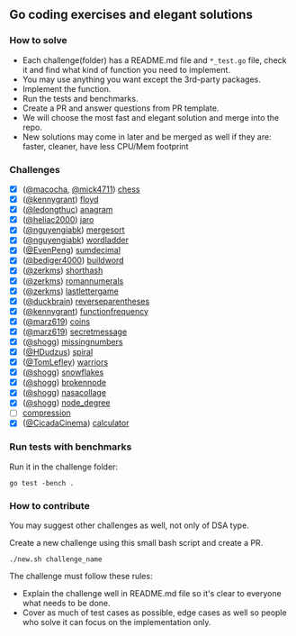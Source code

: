 ## Go coding exercises and elegant solutions

### How to solve

 - Each challenge(folder) has a README.md file and `*_test.go` file, check it and find what kind of function you need to implement.
 - You may use anything you want except the 3rd-party packages.
 - Implement the function.
 - Run the tests and benchmarks.
 - Create a PR and answer questions from PR template.
 - We will choose the most fast and elegant solution and merge into the repo.
 - New solutions may come in later and be merged as well if they are: faster, cleaner, have less CPU/Mem footprint

### Challenges

 - [x] ([@macocha](https://github.com/macocha), [@mick4711](https://github.com/mick4711)) [chess](https://github.com/plutov/practice-go/tree/master/chess)
 - [x] ([@kennygrant](https://github.com/kennygrant)) [floyd](https://github.com/plutov/practice-go/tree/master/floyd)
 - [x] ([@ledongthuc](https://github.com/ledongthuc)) [anagram](https://github.com/plutov/practice-go/tree/master/anagram)
 - [x] ([@heliac2000](https://github.com/heliac2000)) [jaro](https://github.com/plutov/practice-go/tree/master/jaro)
 - [x] ([@nguyengiabk](https://github.com/nguyengiabk)) [mergesort](https://github.com/plutov/practice-go/tree/master/mergesort)
 - [x] ([@nguyengiabk](https://github.com/nguyengiabk)) [wordladder](https://github.com/plutov/practice-go/tree/master/wordladder)
 - [x] ([@EvenPeng](https://github.com/EvenPeng)) [sumdecimal](https://github.com/plutov/practice-go/tree/master/sumdecimal)
 - [x] ([@bediger4000](https://github.com/bediger4000)) [buildword](https://github.com/plutov/practice-go/tree/master/buildword)
 - [x] ([@zerkms](https://github.com/zerkms)) [shorthash](https://github.com/plutov/practice-go/tree/master/shorthash)
 - [x] ([@zerkms](https://github.com/zerkms)) [romannumerals](https://github.com/plutov/practice-go/tree/master/romannumerals)
 - [x] ([@zerkms](https://github.com/zerkms)) [lastlettergame](https://github.com/plutov/practice-go/tree/master/lastlettergame)
 - [x] ([@duckbrain](https://github.com/duckbrain)) [reverseparentheses](https://github.com/plutov/practice-go/tree/master/reverseparentheses)
 - [x] ([@kennygrant](https://github.com/kennygrant)) [functionfrequency](https://github.com/plutov/practice-go/tree/master/functionfrequency)
 - [x] ([@marz619](https://github.com/marz619)) [coins](https://github.com/plutov/practice-go/tree/master/coins)
 - [x] ([@marz619](https://github.com/marz619)) [secretmessage](https://github.com/plutov/practice-go/tree/master/secretmessage)
 - [x] ([@shogg](https://github.com/shogg)) [missingnumbers](https://github.com/plutov/practice-go/tree/master/missingnumbers)
 - [x] ([@HDudzus](https://github.com/HDudzus)) [spiral](https://github.com/plutov/practice-go/tree/master/spiral)
 - [x] ([@TomLefley](https://github.com/TomLefley)) [warriors](https://github.com/plutov/practice-go/tree/master/warriors)
 - [x] ([@shogg](https://github.com/shogg)) [snowflakes](https://github.com/plutov/practice-go/tree/master/snowflakes)
 - [x] ([@shogg](https://github.com/shogg)) [brokennode](https://github.com/plutov/practice-go/tree/master/brokennode)
 - [x] ([@shogg](https://github.com/shogg)) [nasacollage](https://github.com/plutov/practice-go/tree/master/nasacollage)
- [x] ([@shogg](https://github.com/shogg)) [node_degree](https://github.com/plutov/practice-go/tree/master/node_degree)
- [ ] [compression](https://github.com/plutov/practice-go/tree/master/compression)
- [x] ([@CicadaCinema](https://github.com/CicadaCinema)) [calculator](https://github.com/plutov/practice-go/tree/master/calculator)

### Run tests with benchmarks

Run it in the challenge folder:

```
go test -bench .
```

### How to contribute

You may suggest other challenges as well, not only of DSA type.

Create a new challenge using this small bash script and create a PR.

```
./new.sh challenge_name
```

The challenge must follow these rules:
- Explain the challenge well in README.md file so it's clear to everyone what needs to be done.
- Cover as much of test cases as possible, edge cases as well so people who solve it can focus on the implementation only.
